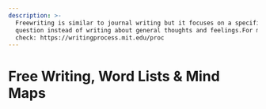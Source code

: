 ```yaml
---
description: >-
  Freewriting is similar to journal writing but it focuses on a specific idea or
  question instead of writing about general thoughts and feelings.For more info
  check: https://writingprocess.mit.edu/proc
---
```


# Free Writing, Word Lists & Mind Maps

